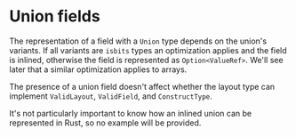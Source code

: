 # Union fields

The representation of a field with a `Union` type depends on the union's variants. If all variants are `isbits` types an optimization applies and the field is inlined, otherwise the field is represented as `Option<ValueRef>`. We'll see later that a similar optimization applies to arrays.

The presence of a union field doesn't affect whether the layout type can implement `ValidLayout`, `ValidField`, and `ConstructType`.

It's not particularly important to know how an inlined union can be represented in Rust, so no example will be provided.
